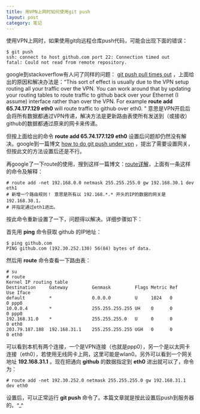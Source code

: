 ```yaml
---
title: 用VPN上网时如何使用git push
layout: post
category: 笔记
---
```


使用VPN上网时，如果使用git向远程仓库push代码，可能会出现下面的错误：

    $ git push
    ssh: connect to host github.com port 22: Connection timed out
    fatal: Could not read from remote repository.

google到stackoverflow有人问了同样的问题： [git push pull times out](http://stackoverflow.com/questions/757432/git-push-pull-times-out/757462#757462) ，上面给出的原因和解决办法是：“This sort of effect is usually due to the VPN setup routing all your traffic over the VPN. You can work around that by updating your routing tables to route traffic to github back over your Ethernet (I assume) interface rather than over the VPN. For example **route add 65.74.177.129 eth0** will route traffic to github over eth0. ” 意思是VPN开启后会将所有数据都通过VPN传递，解决方法是更新路由表使所有发送到（或接收）github的数据都通过原来的网卡来传递。

但按上面给出的命令 **route add 65.74.177.129 eth0** 设置后问题却仍然没有解决。google到一篇博文 [how to do git push under vpn](http://matrix207.github.io/2014/04/25/how-to-do-git-push-under-vpn) ，提出了需要设置网关，但按此文的方法设置后还是不行。

再google了一下route的使用，搜到这样一篇博文：[route详解](http://www.cnblogs.com/longzhongren/p/4220599.html)，上面有一条这样的命令及解释：

    # route add -net 192.168.0.0 netmask 255.255.255.0 gw 192.168.30.1 dev eth1
    # 新增一个路由规则！ 意思是所有以 192.168.*.* 开头的IP的数据的网关是192.168.30.1，
    # 并指定通过eth1进出。

按此命令重新设置了一下，问题得以解决。详细步骤如下：

首先用 **ping** 命令获取 github 的IP地址：

    $ ping github.com
    PING github.com (192.30.252.130) 56(84) bytes of data.

然后用 **route** 命令查看一下路由表：

    # su
    # route
    Kernel IP routing table
    Destination     Gateway         Genmask         Flags Metric Ref    Use Iface
    default         *               0.0.0.0         U     1024   0        0 ppp0
    10.0.0.4        *               255.255.255.255 UH    0      0        0 ppp0
    192.168.31.0    *               255.255.255.0   U     0      0        0 eth0
    203.79.187.188  192.168.31.1    255.255.255.255 UGH   0      0        0 eth0

可以看到本机有两个连接，一个是VPN连接（也就是ppp0），另一个是以太网卡连接（eth0），若使用无线网卡上网，这里可能是wlan0。另外可以看到一个网关地址 **192.168.31.1** 。现在把通向 **github** 的数据指定到 **eth0** 进出就可以了，命令为：

    # route add -net 192.30.252.0 netmask 255.255.255.0 gw 192.168.31.1 dev eth0

设置后，可以正常运行 **git push** 命令了。本篇文章就是按此设置后push到服务器的。^_^

